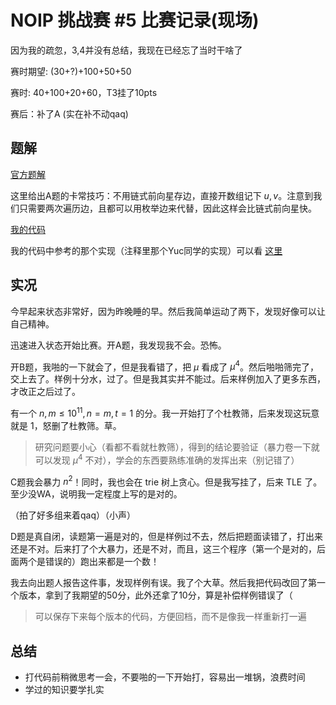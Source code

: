 # NOIP 挑战赛 #5 比赛记录(现场)

因为我的疏忽，3,4并没有总结，我现在已经忘了当时干啥了

赛时期望: (30+?)+100+50+50

赛时: 40+100+20+60，T3挂了10pts

赛后：补了A (实在补不动qaq)

## 题解

[官方题解](/zhu/contests/NOIP-Cl-5-sol.pdf)

这里给出A题的卡常技巧：不用链式前向星存边，直接开数组记下 $u,v$。注意到我们只需要两次遍历边，且都可以用枚举边来代替，因此这样会比链式前向星快。

[我的代码](/zhu/contests/NOIP-Cl-5-src/my-A.html)

我的代码中参考的那个实现（注释里那个Yuc同学的实现）可以看 [这里](/zhu/contests/NOIP-Cl-5-src/Yuc-A.html)

## 实况

今早起来状态非常好，因为昨晚睡的早。然后我简单运动了两下，发现好像可以让自己精神。

迅速进入状态开始比赛。开A题，我发现我不会。恐怖。

开B题，我啪的一下就会了，但是我看错了，把 $\mu$ 看成了 $\mu^4$。然后啪啪筛完了，交上去了。样例十分水，过了。但是我其实并不能过。后来样例加入了更多东西，才改正之后过了。

有一个 $n,m\le 10^11,n=m,t=1$ 的分。我一开始打了个杜教筛，后来发现这玩意就是 $1$，怒删了杜教筛。草。

> 研究问题要小心（看都不看就杜教筛），得到的结论要验证（暴力卷一下就可以发现 $\mu^4$ 不对），学会的东西要熟练准确的发挥出来（别记错了）

C题我会暴力 $n^2$！同时，我也会在 trie 树上贪心。但是我写挂了，后来 TLE 了。至少没WA，说明我一定程度上写的是对的。

（拍了好多组来着qaq）（小声）

D题是真自闭，读题第一遍是对的，但是样例过不去，然后把题面读错了，打出来还是不对。后来打了个大暴力，还是不对，而且，这三个程序（第一个是对的，后面两个是错误的）跑出来都是一个数！

我去向出题人报告这件事，发现样例有误。我了个大草。然后我把代码改回了第一个版本，拿到了我期望的50分，此外还拿了10分，算是补偿样例错误了（

> 可以保存下来每个版本的代码，方便回档，而不是像我一样重新打一遍

## 总结

- 打代码前稍微思考一会，不要啪的一下开始打，容易出一堆锅，浪费时间
- 学过的知识要学扎实